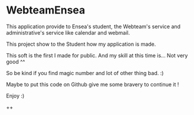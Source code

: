 # WebteamEnsea

This application provide to Ensea's student, the Webteam's service and administrative's service like calendar and webmail.

This project show to the Student how my application is made.

This soft is the first I made for public. And my skill at this time is... Not very good ^^

So be kind if you find magic number and lot of other thing bad. :)

Maybe to put this code on Github give me some bravery to continue it !


Enjoy :)

++
